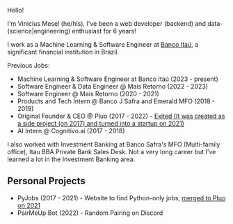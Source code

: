 Hello!

I'm Vinicius Mesel (he/his), I've been a web developer (backend) and data-(science|engineering) enthusiast for 6 years!

I work as a Machine Learning & Software Engineer at [Banco Itaú][1], a significant financial institution in Brazil.

Previous Jobs:

- Machine Learning & Software Engineer at Banco Itaú (2023 - present)
- Software Engineer & Data Engineer @ Mais Retorno (2022 - 2023)
- Software Engineer @ Mais Retorno (2020 - 2021)
- Products and Tech Intern @ Banco J Safra and Emerald MFO (2018 - 2019)
- Original Founder & CEO @ Pluo (2017 - 2022) - [Exited (It was created as a side project (on 2017) and turned into a startup on 2021)][2]
- AI Intern @ Cognitivo.ai (2017 - 2018)

I also worked with Investment Banking at Banco Safra's MFO (Multi-family office), Itau BBA Private Bank Sales Desk. Not a very long career but I've learned a lot in the Investment Banking area.


## Personal Projects 

 - PyJobs (2017 - 2021) - Website to find Python-only jobs, [merged to Pluo on 2021][2]
 - PairMeUp Bot (2022) - Random Pairing on Discord


[1]: https://itau.com.br
[2]: https://www.tecmundo.com.br/mercado/222682-exponential-ventures-compra-pyjobs-frontjobs-recrutadev.htm
